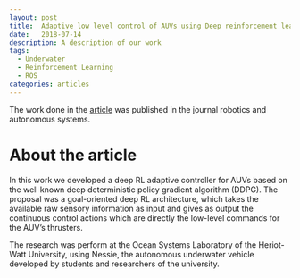 ```yaml
---
layout: post
title:  Adaptive low level control of AUVs using Deep reinforcement learning
date:   2018-07-14
description: A description of our work
tags: 
  - Underwater
  - Reinforcement Learning
  - ROS
categories: articles
---
```





The work done in the [article](https://www.sciencedirect.com/science/article/pii/S0921889018301519) was published in the journal robotics and autonomous systems.

# About the article


<div data-badge-popover="right" data-badge-type="medium-donut" data-altmetric-id="45011323"  data-hide-no-mentions="true" class="altmetric-embed"></div>

<script type='text/javascript' src='https://d1bxh8uas1mnw7.cloudfront.net/assets/embed.js'></script>

In this work we developed a deep RL adaptive controller for AUVs based on the well known deep deterministic policy gradient algorithm (DDPG). The proposal was a goal-oriented deep RL architecture, which takes the available raw sensory information as input and gives as output the continuous control actions which are directly the low-level commands for the AUV’s thrusters.

The research was perform at the Ocean Systems Laboratory of the Heriot-Watt University, using Nessie, the autonomous underwater vehicle developed by students and researchers of the university.
